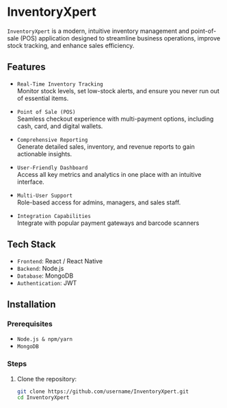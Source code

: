 # InventoryXpert  

`InventoryXpert` is a modern, intuitive inventory management and point-of-sale (POS) application designed to streamline business operations, improve stock tracking, and enhance sales efficiency.  

## Features  

- `Real-Time Inventory Tracking`  
  Monitor stock levels, set low-stock alerts, and ensure you never run out of essential items.  

- `Point of Sale (POS)`  
  Seamless checkout experience with multi-payment options, including cash, card, and digital wallets.  

- `Comprehensive Reporting`  
  Generate detailed sales, inventory, and revenue reports to gain actionable insights.  

- `User-Friendly Dashboard`  
  Access all key metrics and analytics in one place with an intuitive interface.  

- `Multi-User Support`  
  Role-based access for admins, managers, and sales staff.  

- `Integration Capabilities`  
  Integrate with popular payment gateways and barcode scanners  
  

## Tech Stack  

- `Frontend`: React / React Native  
- `Backend`: Node.js  
- `Database`: MongoDB  
- `Authentication`: JWT  

## Installation  

### Prerequisites  

- `Node.js & npm/yarn`
- `MongoDB`  

### Steps  

1. Clone the repository:  
   ```bash
   git clone https://github.com/username/InventoryXpert.git
   cd InventoryXpert

